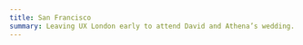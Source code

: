 ```yaml
---
title: San Francisco
summary: Leaving UX London early to attend David and Athena’s wedding.
---
```

